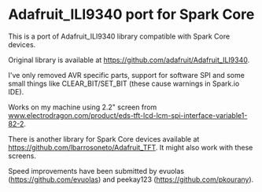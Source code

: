 Adafruit_ILI9340 port for Spark Core
================

This is a port of Adafruit_ILI9340 library compatible with Spark Core devices.

Original library is available at https://github.com/adafruit/Adafruit_ILI9340. 

I've only removed AVR specific parts, support for software SPI and some small things like CLEAR_BIT/SET_BIT (these cause warnings in Spark.io IDE). 

Works on my machine using 2.2" screen from www.electrodragon.com/product/eds-tft-lcd-lcm-spi-interface-variable1-82-2.

There is another library for Spark Core devices available at https://github.com/lbarrosoneto/Adafruit_TFT. It might also work with these screens.

Speed improvements have been submitted by evuolas (https://github.com/evuolas) and peekay123 (https://github.com/pkourany).
